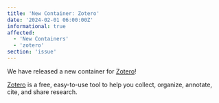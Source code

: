 ```yaml
---
title: 'New Container: Zotero'
date: '2024-02-01 06:00:00Z'
informational: true
affected:
  - 'New Containers'
  - 'zotero'
section: 'issue'
---
```

We have released a new container for [Zotero](https://github.com/linuxserver/docker-zotero/)!

[Zotero](https://www.zotero.org/) is a free, easy-to-use tool to help you collect, organize, annotate, cite, and share research.
